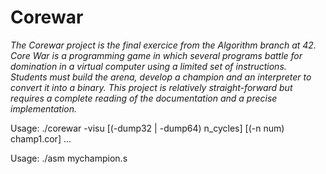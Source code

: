 # Corewar

*The Corewar project is the final exercice from the Algorithm branch at 42.
Core War is a programming game in which several programs battle for domination in a virtual computer using a limited set of instructions.
Students must build the arena, develop a champion and an interpreter to convert it into a binary.
This project is relatively straight-forward but requires a complete reading of the documentation and a precise implementation.*


Usage: ./corewar -visu [(-dump32 | -dump64) n_cycles] [(-n num) champ1.cor] ...

Usage: ./asm mychampion.s
